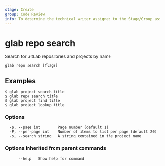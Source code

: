 ```yaml
---
stage: Create
group: Code Review
info: To determine the technical writer assigned to the Stage/Group associated with this page, see https://about.gitlab.com/handbook/product/ux/technical-writing/#assignments
---
```


<!--
This documentation is auto generated by a script.
Please do not edit this file directly, check cmd/gen-docs/docs.go.
-->

# glab repo search

Search for GitLab repositories and projects by name

```plaintext
glab repo search [flags]
```

## Examples

```plaintext
$ glab project search title
$ glab repo search title
$ glab project find title
$ glab project lookup title

```

### Options

```plaintext
  -p, --page int        Page number (default 1)
  -P, --per-page int    Number of items to list per page (default 20)
  -s, --search string   A string contained in the project name
```

### Options inherited from parent commands

```plaintext
      --help   Show help for command
```

